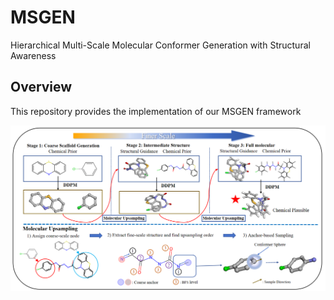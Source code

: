 # MSGEN

Hierarchical Multi-Scale Molecular Conformer Generation with Structural Awareness

## Overview
This repository provides the implementation of our MSGEN framework

![Illustration of the MSGEN framework with three stages.](Picture/Method.png)
